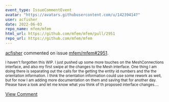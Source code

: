 ```yaml
---
event_type: IssueCommentEvent
avatar: "https://avatars.githubusercontent.com/u/14239414?"
user: acfisher
date: 2022-06-03
repo_name: mfem/mfem
html_url: https://github.com/mfem/mfem/pull/2951
repo_url: https://github.com/mfem/mfem
---
```


<a href='https://github.com/acfisher' target='_blank'>acfisher</a> commented on issue <a href='https://github.com/mfem/mfem/pull/2951' target='_blank'>mfem/mfem#2951</a>.

<small>I haven't forgotten this WIP.  I just pushed up some more touches on the MeshConnections interface, and also my first swipe at the changes to the Mesh interface.  One thing I am doing there is separating out the calls for the getting the entity id numbers and the the orientation information.  I think the orientation information could use some rework as well, but for now I am adding more documentation on them and saving that for another day.  Please have a look and let me know what you think of th proposed interface changes....</small>

<a href='https://github.com/mfem/mfem/pull/2951' target='_blank'>View Comment</a>